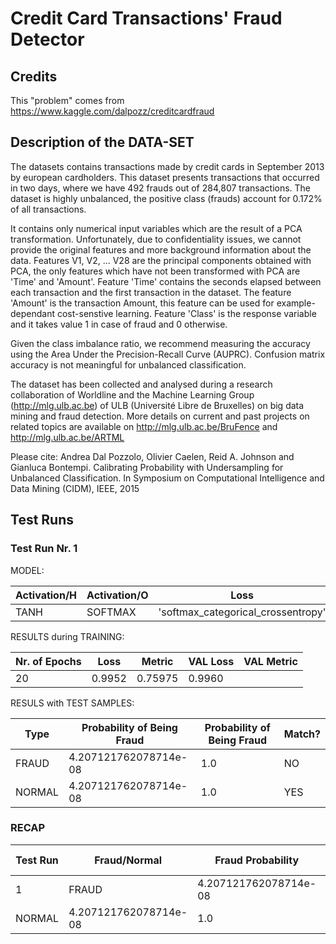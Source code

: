 # Credit Card Transactions' Fraud Detector

## Credits

This "problem" comes from https://www.kaggle.com/dalpozz/creditcardfraud

## Description of the DATA-SET

The datasets contains transactions made by credit cards in September 2013 by european cardholders. This dataset presents transactions that occurred in two days, where we have 492 frauds out of 284,807 transactions. The dataset is highly unbalanced, the positive class (frauds) account for 0.172% of all transactions.

It contains only numerical input variables which are the result of a PCA transformation. Unfortunately, due to confidentiality issues, we cannot provide the original features and more background information about the data. Features V1, V2, ... V28 are the principal components obtained with PCA, the only features which have not been transformed with PCA are 'Time' and 'Amount'. Feature 'Time' contains the seconds elapsed between each transaction and the first transaction in the dataset. The feature 'Amount' is the transaction Amount, this feature can be used for example-dependant cost-senstive learning. Feature 'Class' is the response variable and it takes value 1 in case of fraud and 0 otherwise.

Given the class imbalance ratio, we recommend measuring the accuracy using the Area Under the Precision-Recall Curve (AUPRC). Confusion matrix accuracy is not meaningful for unbalanced classification.

The dataset has been collected and analysed during a research collaboration of Worldline and the Machine Learning Group (http://mlg.ulb.ac.be) of ULB (Université Libre de Bruxelles) on big data mining and fraud detection. More details on current and past projects on related topics are available on http://mlg.ulb.ac.be/BruFence and http://mlg.ulb.ac.be/ARTML

Please cite: Andrea Dal Pozzolo, Olivier Caelen, Reid A. Johnson and Gianluca Bontempi. Calibrating Probability with Undersampling for Unbalanced Classification. In Symposium on Computational Intelligence and Data Mining (CIDM), IEEE, 2015

## Test Runs

### Test Run Nr. 1

MODEL:

Activation/H | Activation/O | Loss | Optimizer | Metric | Rate
--- | --- | --- | --- | --- | ---
TANH | SOFTMAX | 'softmax_categorical_crossentropy' | ADAM | 'accuracy' | 0.005

RESULTS during TRAINING:

Nr. of Epochs | Loss | Metric | VAL Loss | VAL Metric
--- | --- | --- | --- | ---
20 | 0.9952 | 0.75975 | 0.9960

RESULS with TEST SAMPLES:

Type | Probability of Being Fraud | Probability of Being Fraud | Match?
--- | --- | --- | ---
FRAUD  | 4.207121762078714e-08 | 1.0 | NO
NORMAL | 4.207121762078714e-08 | 1.0 | YES



### RECAP

Test Run | Fraud/Normal | Fraud Probability | Normal Probability | Match?
--- | --- | --- | --- | ---
1 | FRAUD | 4.207121762078714e-08 | 1.0 | NO
  | NORMAL | 4.207121762078714e-08 | 1.0 | YES

